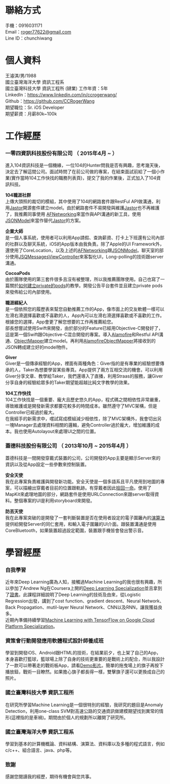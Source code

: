 # 聯絡方式  
手機：0916031171  
Email：roger77622@gmail.com  
Line ID：chunchiwang

# 個人資料  
王濬淇/男/1988  
國立臺灣海洋大學 資訊工程系  
國立臺灣科技大學 資訊工程所 (肄業)
工作年資：5年  
LinkedIn：https://www.linkedin.com/in/ccrogerwang/  
Github：https://github.com/CCRogerWang  
期望職位：Sr. iOS Developer  
期望薪資：月薪80k~100k  

# 工作經歷  
### 一零四資訊科技股份有限公司 （ 2015年4月 ~ ）  
進入104資訊科技是一個機緣，一位104的Hunter問我是否有興趣，思考幾天後，決定去了解這間公司。面試時問了在前公司做的專案，在結束面試前給了一個小作業(實作當時104工作快找的職務列表頁)，提交了我的作業後，正式加入了104資訊科技。

**104職涯社群**  
上傳大頭照的裁切的模組，其中使用了104的網路套件跟RestFul API做溝通，利用[Jastor](https://github.com/elado/jastor)開源套件建立model。由於網路套件不易開發與維護[Jastor](https://github.com/elado/jastor)也不再維護了，我推薦同事使用 [AFNetworking](https://github.com/AFNetworking/AFNetworking)來當作與API溝通的新工具，使用[JSONModel](https://github.com/jsonmodel/jsonmodel)來當作替代[Jastor](https://github.com/elado/jastor)的方案。  

**企業大師**   
是一個人事系統，使用者可以利用App請假、查詢薪資、打卡上下班還有公司內部的社群以及聊天系統，iOS的App版本由我負責。除了Apple的UI Framework外，還使用了CoreLocation，以及上述的[AFNetworking](https://github.com/AFNetworking/AFNetworking)跟[JSONModel](https://github.com/jsonmodel/jsonmodel)。聊天室的部分使用[JSQMessagesViewController](https://github.com/jessesquires/JSQMessagesViewController)來客製化UI，Long-polling的技術跟server溝通。

**CocoaPods**  
由於團隊使用的第三套件很多且沒有被整理，所以我推薦團隊使用。自己也寫了一篇關於[如何建立private的pods](https://github.com/CCRogerWang/blog/issues/4)的教學。開發公告平台套件並且建立private pods來發佈給公司內部使用。  

**職涯經紀人**  
是一個依照您的履歷表來幫您自動推薦工作的App，像市面上的交友軟體一樣可以左滑右滑選擇喜歡或不喜歡的人，App內可以左滑右滑選擇喜歡或不喜歡的工作。根據您的選擇，App會更了解您想要的工作再推薦給您。  
部長想嘗試使用Swift來開發，由於部分的Feature已經用Objective-C開發好了，這是第一個Swift跟Objective-C混合開發的專案。導入[Alamofire](https://github.com/Alamofire/Alamofire)和Restful API溝通、[ObjectMapper](https://github.com/Hearst-DD/ObjectMapper/)建立model。再利用[AlamofireObjectMapper](https://github.com/tristanhimmelman/AlamofireObjectMapper)將接收到的JSON轉成建立好的model物件。

**Giver**  
Giver是一個傳承經驗的App，裡面有兩種角色：Giver指的是有專業的經驗想要傳承的人，Taker為想要學習某些專頁。App提供了兩方互相交流的機會。可以利用Giver分享文章、教學給Taker，我們還導入了直播，利用Straas的服務，讓Giver分享自身的經驗給眾多的Taker期望能超越比純文字教學的效果。

**104工作快找**  
104工作快找是一個重要、龐大且歷史悠久的App，程式碼之間相依性非常嚴重，導致維護或是開發新需求都要花較多的時間成本。雖然遵守了MVC架構，但是Controller已經過於龐大。  
在我經手的新需求中，嚐試寫成模組減少相依性，除了MVC架構外，我會切出另一塊Manager去處理資料相關的邏輯，避免Controller過於龐大，增加維護的成本。我也使用Autolayout來處理UI之間的位置。

### 蓋德科技股份有限公司 （ 2013年10月 ~ 2015年4月 ）
蓋德科技是一間開發穿戴式裝置的公司，公司開發的App主要是顯示Server來的資訊以及從App設定一些參數來控制裝置。

**安全天使**  
我在此專案負責維護與開發新功能。安全天使是一個多語系且平凡使用到地圖的專案，可以描繪出穿戴者目前的位置跟軌跡。有穿戴者因此[撿回一命](https://www.youtube.com/watch?v=EFaexuiz8Fc)。使用了MapKit來處理地圖的部分，網路套件是使用URLConnection來跟server取得資料。整個專案的UI是利用storyboard來開發。

**防丟天使**  
我在此專案突破的是開發了一套判斷裝置是否在使用者設定的電子圍籬內的[演算法](http://alienryderflex.com/polygon/)提供給開發Server的同仁套用，和輸入電子圍籬的UI介面。跟裝置溝通是使用CoreBluetooth，如果裝置超過設定範圍，裝置跟手機皆會發出警示音。

# 學習經歷

### 自我學習
近年來Deep Learning廣為人知，接觸過Machine Learning的我也很有興趣，所以參加了Andrew Ng在Coursera上開的[Deep Learning Specialization](https://zh-tw.coursera.org/specializations/deep-learning)並且拿到了[證書](https://zh-tw.coursera.org/specializations/deep-learning)。此課程詳細說明了Deep Learning的技術及由來，從Logistic Regression出發，講到了cost function、gradient descent、Neural Network、Back Propagation、mutil-layer Neural Network、CNN以及RNN，讓我獲益良多。  
近期內準備持續學習[Machine Learning with TensorFlow on Google Cloud Platform Specialization](https://www.coursera.org/specializations/machine-learning-tensorflow-gcp)。

### 資策會行動開發應用軟體程式設計師養成班
學習到開發iOS、Android跟HTML的技術，在結業前夕，也上架了自己的App，本身喜歡打籃球，籃球場上除了自身的技術更重要的是戰術上的配合，所以我設計了一款可以帶著走的戰術板App，請看[Demo影片](https://www.youtube.com/watch?v=iRfnTcN6oEs)。簡單的拖曳場上的旗子再按下播放鈕，戰術一目瞭然。如果擔心旗子都長得一樣，雙擊旗子還可以更換成自己的照片。

### 國立臺灣科技大學 資訊工程所
在研究所學習Machine Learning是一個很特別的經驗，我研究的題目是Anomaly Detection，利用one-class SVM對高速公路的交通資訊做建模期望找到異常的情形(這裡指的是車禍)。期間由於個人的規劃所以離開了研究所。

### 國立臺灣海洋大學 資訊工程系
學習到基本的計算機概論、資料結構、演算法、資料庫以及多種的程式語言，例如c/c++、組合語言、java、php等。

### 致謝  
感謝您閱讀我的經歷，期待有機會與您共事。  
